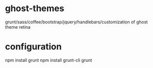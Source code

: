 # ghost-themes
grunt/sass/coffee/bootstrap/jquery/handlebars/customization of ghost theme
retina

# configuration
npm install grunt
npm install grunt-cli
grunt
